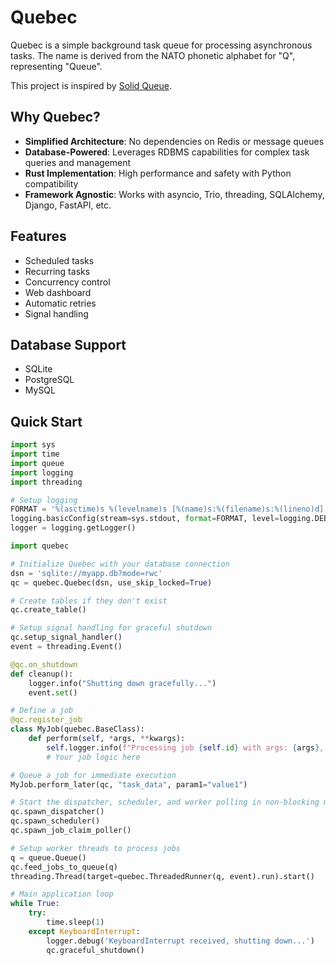 # Quebec

Quebec is a simple background task queue for processing asynchronous tasks. The name is derived from the NATO phonetic alphabet for "Q", representing "Queue".

This project is inspired by [Solid Queue](https://github.com/rails/solid_queue).

## Why Quebec?

- **Simplified Architecture**: No dependencies on Redis or message queues
- **Database-Powered**: Leverages RDBMS capabilities for complex task queries and management
- **Rust Implementation**: High performance and safety with Python compatibility
- **Framework Agnostic**: Works with asyncio, Trio, threading, SQLAlchemy, Django, FastAPI, etc.

## Features

- Scheduled tasks
- Recurring tasks
- Concurrency control
- Web dashboard
- Automatic retries
- Signal handling

## Database Support

- SQLite
- PostgreSQL
- MySQL

## Quick Start

```python
import sys
import time
import queue
import logging
import threading

# Setup logging
FORMAT = '%(asctime)s %(levelname)s [%(name)s:%(filename)s:%(lineno)d]: %(message)s'
logging.basicConfig(stream=sys.stdout, format=FORMAT, level=logging.DEBUG)
logger = logging.getLogger()

import quebec

# Initialize Quebec with your database connection
dsn = 'sqlite://myapp.db?mode=rwc'
qc = quebec.Quebec(dsn, use_skip_locked=True)

# Create tables if they don't exist
qc.create_table()

# Setup signal handling for graceful shutdown
qc.setup_signal_handler()
event = threading.Event()

@qc.on_shutdown
def cleanup():
    logger.info("Shutting down gracefully...")
    event.set()

# Define a job
@qc.register_job
class MyJob(quebec.BaseClass):
    def perform(self, *args, **kwargs):
        self.logger.info(f"Processing job {self.id} with args: {args}, kwargs: {kwargs}")
        # Your job logic here

# Queue a job for immediate execution
MyJob.perform_later(qc, "task_data", param1="value1")

# Start the dispatcher, scheduler, and worker polling in non-blocking mode
qc.spawn_dispatcher()
qc.spawn_scheduler()
qc.spawn_job_claim_poller()

# Setup worker threads to process jobs
q = queue.Queue()
qc.feed_jobs_to_queue(q)
threading.Thread(target=quebec.ThreadedRunner(q, event).run).start()

# Main application loop
while True:
    try:
        time.sleep(1)
    except KeyboardInterrupt:
        logger.debug('KeyboardInterrupt received, shutting down...')
        qc.graceful_shutdown()
```
